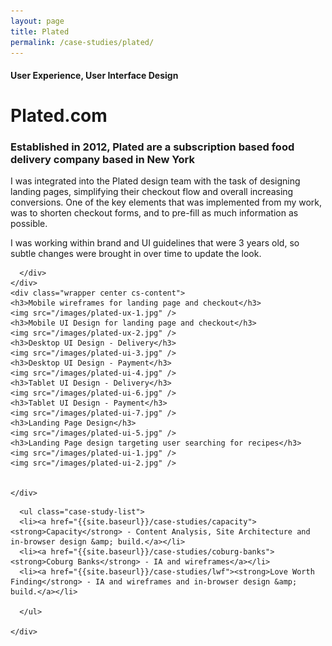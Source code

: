 ```yaml
---
layout: page
title: Plated
permalink: /case-studies/plated/
---
```


<div class="case-studies">
  <div class="page-content">
    <div class="wrapper">
      <div class="half page-heading">
        <h4>User Experience, User Interface Design</h4>
        <h1>Plated.com</h1>
        <h3>Established in 2012, Plated are a subscription based food delivery company based in New York</h3>
        <p>I was integrated into the Plated design team with the task of designing landing pages, simplifying their checkout flow and overall increasing conversions. One of the key elements that was implemented from my work, was to shorten checkout forms, and to pre-fill as much information as possible.</p>
        <p>I was working within brand and UI guidelines that were 3 years old, so subtle changes were brought in over time to update the look.</p>

      </div>
    </div>
    <div class="wrapper center cs-content">
    <h3>Mobile wireframes for landing page and checkout</h3>
    <img src="/images/plated-ux-1.jpg" />
    <h3>Mobile UI Design for landing page and checkout</h3>
    <img src="/images/plated-ux-2.jpg" />
    <h3>Desktop UI Design - Delivery</h3>
    <img src="/images/plated-ui-3.jpg" />
    <h3>Desktop UI Design - Payment</h3>
    <img src="/images/plated-ui-4.jpg" />
    <h3>Tablet UI Design - Delivery</h3>
    <img src="/images/plated-ui-6.jpg" />
    <h3>Tablet UI Design - Payment</h3>
    <img src="/images/plated-ui-7.jpg" />
    <h3>Landing Page Design</h3>
    <img src="/images/plated-ui-5.jpg" />
    <h3>Landing Page design targeting user searching for recipes</h3>
    <img src="/images/plated-ui-1.jpg" />
    <img src="/images/plated-ui-2.jpg" />


    </div>

  </div>



  <div class="page-content">
    <div class="wrapper">

      <ul class="case-study-list">
      <li><a href="{{site.baseurl}}/case-studies/capacity"><strong>Capacity</strong> - Content Analysis, Site Architecture and in-browser design &amp; build.</a></li>
      <li><a href="{{site.baseurl}}/case-studies/coburg-banks"><strong>Coburg Banks</strong> - IA and wireframes</a></li>
      <li><a href="{{site.baseurl}}/case-studies/lwf"><strong>Love Worth Finding</strong> - IA and wireframes and in-browser design &amp; build.</a></li>

      </ul>

    </div>
  </div>

</div>
